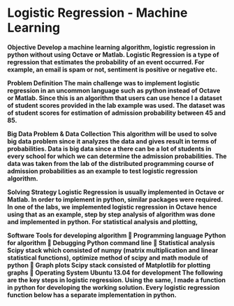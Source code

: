 Logistic Regression - Machine Learning
===============

<b>Objective
Develop a machine learning algorithm, logistic regression in python without using Octave or Matlab.
Logistic Regression is a type of regression that estimates the probability of an event occurred. For
example, an email is spam or not, sentiment is positive or negative etc.

Problem Definition
The main challenge was to implement logistic regression in an uncommon language such as python
instead of Octave or Matlab. Since this is an algorithm that users can use hence I a dataset of student
scores provided in the lab example was used. The dataset was of student scores for estimation of
admission probability between 45 and 85.

Big Data Problem & Data Collection
This algorithm will be used to solve big data problem since it analyzes the data and gives result in
terms of probabilities. Data is big data since a there can be a lot of students in every school for which
we can determine the admission probabilities. The data was taken from the lab of the distributed
programming course of admission probabilities as an example to test logistic regression algorithm.

Solving Strategy
Logistic Regression is usually implemented in Octave or Matlab. In order to implement in python,
similar packages were required. In one of the labs, we implemented logistic regression in Octave
hence using that as an example, step by step analysis of algorithm was done and implemented in
python. For statistical analysis and plotting,

Software Tools for developing algorithm
 Programming language Python for algorithm
 Debugging Python command line
 Statistical analysis Scipy stack which consisted of numpy
(matrix multiplication and linear statistical
functions), optimize method of scipy and math module of python
 Graph plots Scipy stack consisted of Matplotlib for plotting graphs
 Operating System Ubuntu 13.04 for development
The following are the key steps in logistic regression. Using the same, I made a function in python
for developing the working solution. Every logistic regression function below has a separate implementation in python.


